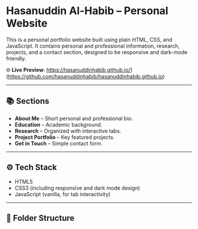 # Hasanuddin Al-Habib – Personal Website

This is a personal portfolio website built using plain HTML, CSS, and JavaScript. It contains personal and professional information, research, projects, and a contact section, designed to be responsive and dark-mode friendly.

🌐 **Live Preview**: [https://hasanuddinhabib.github.io/<your-repo-name>](https://github.com/hasanuddinhabib/hasanuddinhabib.github.io)](https://github.com/hasanuddinhabib/hasanuddinhabib.github.io)

---

## 📚 Sections

- **About Me** – Short personal and professional bio.
- **Education** – Academic background.
- **Research** – Organized with interactive tabs.
- **Project Portfolio** – Key featured projects.
- **Get in Touch** – Simple contact form.

---

## ⚙️ Tech Stack

- HTML5
- CSS3 (including responsive and dark mode design)
- JavaScript (vanilla, for tab interactivity)

---

## 📁 Folder Structure

